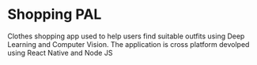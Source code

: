 # Shopping PAL
Clothes shopping app used to help users find suitable outfits using Deep Learning and Computer Vision.
The application is cross platform devolped using React Native and Node JS
